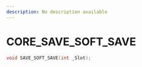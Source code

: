 ```yaml
---
description: No description available 
---
```


# CORE\_SAVE_SOFT_SAVE

```cpp
void SAVE_SOFT_SAVE(int _Slot);
```